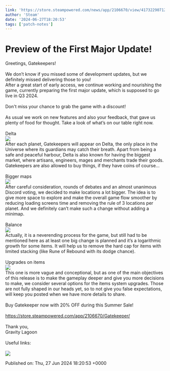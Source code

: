 ```yaml
---
link: 'https://store.steampowered.com/news/app/2106670/view/4173229071253804225'
author: 'Steam'
date: '2024-06-27T18:20:53'
tags: ['patch-notes']
---
```


# Preview of the First Major Update!

<div class="bb_h3">Greetings, Gatekeepers! </div><br /><div class="bb_h2">We don’t know if you missed some of development updates, but we definitely missed delivering those to you! <br />After a great start of early access, we continue working and nourishing the game, currently preparing the first major update, which is supposed to go live in Q3 2024. <br /><br />Don't miss your chance to grab the game with a discount!</div><br /><div class="bb_h3">As usual we work on new features and also your feedback, that gave us plenty of food for thought. Take a look of what’s on our table right now.</div><br /><div class="bb_h1">Delta</div><img src="https://clan.cloudflare.steamstatic.com/images/42755050/3a3dd1560ff20431429af04c475fb5d242d2a282.png" /><br /><div class="bb_h3">After each planet, Gatekeepers will appear on Delta, the only place in the Universe where its guardians may catch their breath. Apart from being a safe and peaceful harbour, Delta is also known for having the biggest market, where artisans, engineers, mages and merchants trade their goods. Gatekeepers are also allowed to buy things, if they have coins of course…</div><br /><div class="bb_h1">Bigger maps</div><img src="https://clan.cloudflare.steamstatic.com/images/42755050/f541118e618dceea6bc2d588f7b010386ccc1300.png" /><br /><div class="bb_h3">After careful consideration, rounds of debates and an almost unanimous Discord voting, we decided to make locations a lot bigger. The idea is to give more space to explore and make the overall game flow smoother by reducing loading screens time and removing the rule of 3 locations per planet. And we definitely can’t make such a change without adding a minimap.</div><br /><div class="bb_h1">Balance</div><img src="https://clan.cloudflare.steamstatic.com/images/42755050/63453cd1fdecde3024bf5dc09199045762a37de9.png" /><br /><div class="bb_h3">Actually, it is a neverending process for the game, but still had to be mentioned here as at least one big change is planned and it’s a logarithmic growth for some items. It will help us to remove the hard cap for items with limited stacking (like Rune of Rebound with its dodge chance). </div><br /><div class="bb_h1">Upgrades on items</div><img src="https://clan.cloudflare.steamstatic.com/images/42755050/bfcb262a83e6a14efd83b75f8091f1bfbf53863e.png" /><br /><div class="bb_h3">This one is more vague and conceptional, but as one of the main objectives of this release is to make the gameplay deeper and give you more decisions to make, we consider several options for the items system upgrades. Those are not fully shaped in our heads yet, so to not give you false expectations, will keep you posted when we have more details to share.</div><br /><div class="bb_h1">Buy Gatekeeper now with 20% OFF during this Summer Sale!</div><br /><a class="bb_link" href="https://store.steampowered.com/app/2106670/Gatekeeper/" rel="" target="_blank">https://store.steampowered.com/app/2106670/Gatekeeper/</a><br /><br /><div class="bb_h3">Thank you,<br />Gravity Lagoon<br /><br />Useful links:</div><br /><a class="bb_link" href="https://steamcommunity.com/linkfilter/?u=https%3A%2F%2Fdiscord.gg%2FHkrp6AUa5S" rel=" noopener" target="_blank"><img src="https://clan.cloudflare.steamstatic.com/images/42755050/d0a560fa78423e2e3e18c3294e8b4553dac70eb9.png" /></a>

Published on: Thu, 27 Jun 2024 18:20:53 +0000